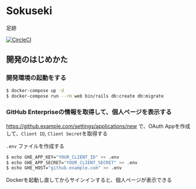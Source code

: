 # Sokuseki

足跡

[![CircleCI](https://circleci.com/gh/sokusekiya/sokuseki/tree/master.svg?style=svg)](https://circleci.com/gh/sokusekiya/sokuseki/tree/master)

## 開発のはじめかた

### 開発環境の起動をする

```bash
$ docker-compose up -d
$ docker-compose run --rm web bin/rails db:create db:migrate
```

### GitHub Enterpriseの情報を取得して、個人ページを表示する
https://github.example.com/settings/applications/new で、OAuth Appを作成して、`Client ID`, `Client Secret`を取得する

`.env` ファイルを作成する

```bash
$ echo GHE_APP_KEY="YOUR_CLIENT_ID" >> .env
$ echo GHE_APP_SECRET="YOUR_CLIENT_SECRET" >> .env
$ echo GHE_HOST="github.example.com" >> .env
```

Dockerを起動し直してからサインインすると、個人ページが表示できる
